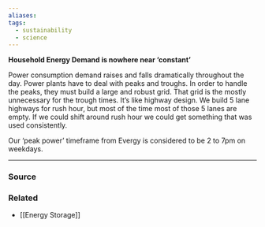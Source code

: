 ```yaml
---
aliases: 
tags:
  - sustainability
  - science
---
```

**Household Energy Demand is nowhere near ‘constant’**

Power consumption demand raises and falls dramatically throughout the day. Power plants have to deal with peaks and troughs. In order to handle the peaks, they must build a large and robust grid. That grid is the mostly unnecessary for the trough times. It’s like highway design. We build 5 lane highways for rush hour, but most of the time most of those 5 lanes are empty. If we could shift around rush hour we could get something that was used consistently.

Our ‘peak power’ timeframe from Evergy is considered to be 2 to 7pm on weekdays.

---

### Source


### Related
- [[Energy Storage]]